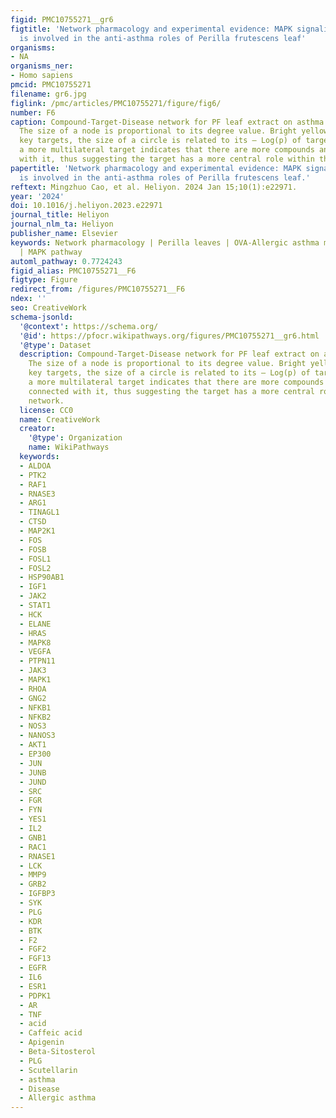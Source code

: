 ```yaml
---
figid: PMC10755271__gr6
figtitle: 'Network pharmacology and experimental evidence: MAPK signaling pathway
  is involved in the anti-asthma roles of Perilla frutescens leaf'
organisms:
- NA
organisms_ner:
- Homo sapiens
pmcid: PMC10755271
filename: gr6.jpg
figlink: /pmc/articles/PMC10755271/figure/fig6/
number: F6
caption: Compound-Target-Disease network for PF leaf extract on asthma treatment.
  The size of a node is proportional to its degree value. Bright yellow represents
  key targets, the size of a circle is related to its – Log(p) of targets. Having
  a more multilateral target indicates that there are more compounds and targets connected
  with it, thus suggesting the target has a more central role within the network.
papertitle: 'Network pharmacology and experimental evidence: MAPK signaling pathway
  is involved in the anti-asthma roles of Perilla frutescens leaf.'
reftext: Mingzhuo Cao, et al. Heliyon. 2024 Jan 15;10(1):e22971.
year: '2024'
doi: 10.1016/j.heliyon.2023.e22971
journal_title: Heliyon
journal_nlm_ta: Heliyon
publisher_name: Elsevier
keywords: Network pharmacology | Perilla leaves | OVA-Allergic asthma murine model
  | MAPK pathway
automl_pathway: 0.7724243
figid_alias: PMC10755271__F6
figtype: Figure
redirect_from: /figures/PMC10755271__F6
ndex: ''
seo: CreativeWork
schema-jsonld:
  '@context': https://schema.org/
  '@id': https://pfocr.wikipathways.org/figures/PMC10755271__gr6.html
  '@type': Dataset
  description: Compound-Target-Disease network for PF leaf extract on asthma treatment.
    The size of a node is proportional to its degree value. Bright yellow represents
    key targets, the size of a circle is related to its – Log(p) of targets. Having
    a more multilateral target indicates that there are more compounds and targets
    connected with it, thus suggesting the target has a more central role within the
    network.
  license: CC0
  name: CreativeWork
  creator:
    '@type': Organization
    name: WikiPathways
  keywords:
  - ALDOA
  - PTK2
  - RAF1
  - RNASE3
  - ARG1
  - TINAGL1
  - CTSD
  - MAP2K1
  - FOS
  - FOSB
  - FOSL1
  - FOSL2
  - HSP90AB1
  - IGF1
  - JAK2
  - STAT1
  - HCK
  - ELANE
  - HRAS
  - MAPK8
  - VEGFA
  - PTPN11
  - JAK3
  - MAPK1
  - RHOA
  - GNG2
  - NFKB1
  - NFKB2
  - NOS3
  - NANOS3
  - AKT1
  - EP300
  - JUN
  - JUNB
  - JUND
  - SRC
  - FGR
  - FYN
  - YES1
  - IL2
  - GNB1
  - RAC1
  - RNASE1
  - LCK
  - MMP9
  - GRB2
  - IGFBP3
  - SYK
  - PLG
  - KDR
  - BTK
  - F2
  - FGF2
  - FGF13
  - EGFR
  - IL6
  - ESR1
  - PDPK1
  - AR
  - TNF
  - acid
  - Caffeic acid
  - Apigenin
  - Beta-Sitosterol
  - PLG
  - Scutellarin
  - asthma
  - Disease
  - Allergic asthma
---
```

